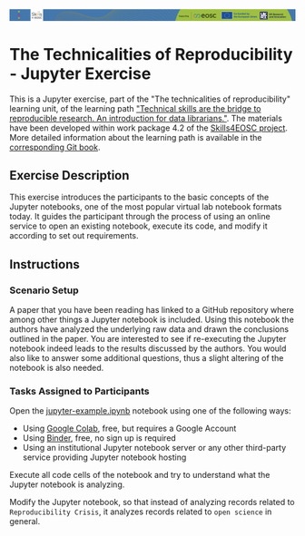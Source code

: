 ![Skills4EOSC Header Image](./00_meta/header.png)

# The Technicalities of Reproducibility - Jupyter Exercise

This is a Jupyter exercise, part of the "The technicalities of reproducibility" learning unit, of the learning path ["Technical skills are the bridge to reproducible research. An introduction for data librarians."](https://github.com/Task-4-2/Technical-Skills-as-bridge-to-reproducible-research). The materials have been developed within work package 4.2 of the [Skills4EOSC project](https://www.skills4eosc.eu/). More detailed information about the learning path is available in the [corresponding Git book](https://task-4-2.github.io/Technical-Skills-as-bridge-to-reproducible-research/latest/).

## Exercise Description

This exercise introduces the participants to the basic concepts of the Jupyter notebooks, one of the most popular virtual lab notebook formats today. It guides the participant through the process of using an online service to open an existing notebook, execute its code, and modify it according to set out requirements.

## Instructions

### Scenario Setup

A paper that you have been reading has linked to a GitHub repository where among other things a Jupyter notebook is included. Using this notebook the authors have analyzed the underlying raw data and drawn the conclusions outlined in the paper. You are interested to see if re-executing the Jupyter notebook indeed leads to the results discussed by the authors. You would also like to answer some additional questions, thus a slight altering of the notebook is also needed.

### Tasks Assigned to Participants

Open the [jupyter-example.ipynb](./jupyter-example.ipynb) notebook using one of the following ways:

- Using [Google Colab](https://colab.research.google.com/github/korvoj/jupyter-notebook-example/blob/master/jupyter-example.ipynb), free, but requires a Google Account
- Using [Binder](https://mybinder.org/v2/gh/korvoj/jupyter-notebook-example/HEAD?labpath=jupyter-example.ipynb), free, no sign up is required
- Using an institutional Jupyter notebook server or any other third-party service providing Jupyter notebook hosting

Execute all code cells of the notebook and try to understand what the Jupyter notebook is analyzing.

Modify the Jupyter notebook, so that instead of analyzing records related to `Reproducibility Crisis`, it analyzes records related to `open science` in general.